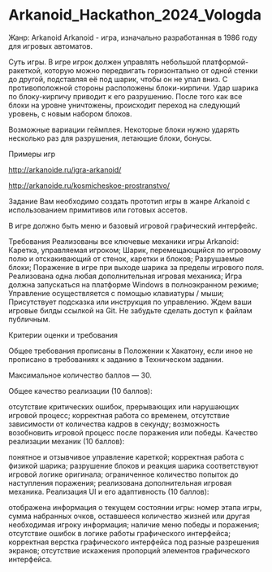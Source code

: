 # Arkanoid_Hackathon_2024_Vologda

Жанр: Arkanoid
Arkanoid - игра, изначально разработанная в 1986 году для игровых автоматов.

Суть игры. В игре игрок должен управлять небольшой платформой-ракеткой, которую можно передвигать горизонтально от одной стенки до другой, подставляя её под шарик, чтобы он не упал вниз. С противоположной стороны расположены блоки-кирпичи. Удар шарика по блоку-кирпичу приводит к его разрушению. После того как все блоки на уровне уничтожены, происходит переход на следующий уровень, с новым набором блоков.

Возможные вариации геймплея. Некоторые блоки нужно ударять несколько раз для разрушения, летающие блоки, бонусы.

Примеры игр

http://arkanoide.ru/igra-arkanoid/

http://arkanoide.ru/kosmicheskoe-prostranstvo/

 

Задание
Вам необходимо создать прототип игры в жанре Arkanoid с использованием примитивов или готовых ассетов.

В игре должно быть меню и базовый игровой графический интерфейс.

Требования
Реализованы все ключевые механики игры Arkanoid:
Каретка, управляемая игроком;
Шарик, перемещающийся по игровому полю и отскакивающий от стенок, каретки и блоков;
Разрушаемые блоки;
Поражение в игре при выходе шарика за пределы игрового поля.
Реализована одна любая дополнительная игровая механика;
Игра должна запускаться на платформе Windows в полноэкранном режиме;
Управление осуществляется с помощью клавиатуры / мыши;
Присутствует подсказка или инструкция по управлению.
Ждем ваши игровые билды ссылкой на Git. Не забудьте сделать доступ к файлам публичным.
 

Критерии оценки и требования

 
Общее требования прописаны в Положении к Хакатону, если иное не прописано в требованиях к заданию в Техническом задании.

 

Максимальное количество баллов — 30.

 

Общее качество реализации (10 баллов):

отсутствие критических ошибок, прерывающих или нарушающих игровой процесс;
корректная работа со временем, отсутствие зависимости от количества кадров в секунду;
возможность возобновить игровой процесс после поражения или победы.
Качество реализации механик (10 баллов):

понятное и отзывчивое управление кареткой;
корректная работа с физикой шарика;
разрушение блоков и реакция шарика соответствуют игровой логике оригинала;
ограниченное количество попыток до наступления поражения;
реализована дополнительная игровая механика.
Реализация UI и его адаптивность (10 баллов):

отображена информация о текущем состоянии игры: номер этапа игры, сумма набранных очков, оставшееся количество жизней или другая необходимая игроку информация;
наличие меню победы и поражения;
отсутствие ошибок в логике работы графического интерфейса;
корректная верстка графического интерфейса под разные разрешения экранов;
отсутствие искажения пропорций элементов графического интерфейса.